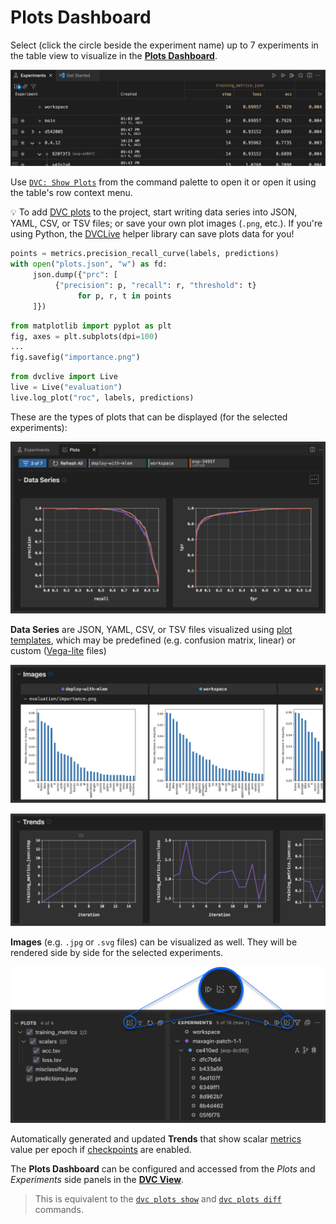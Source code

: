 # Plots Dashboard

Select (click the circle beside the experiment name) up to 7 experiments in the
table view to visualize in the [**Plots Dashboard**](command:dvc.showPlots).

<p align="center">
  <img src="images/plots-click-the-circle-beside-experiment-name.png"
       alt="Select for Plots" />
</p>

Use
[`DVC: Show Plots`](command:workbench.action.quickOpen?%22>DVC:%20Show%20Plots%22)
from the command palette to open it or open it using the table's row context
menu.

[`dvc plots show`]: https://dvc.org/doc/command-reference/plots/show
[`dvc plots diff`]: https://dvc.org/doc/command-reference/plots/diff

💡 To add [DVC plots] to the project, start writing data series into JSON, YAML,
CSV, or TSV files; or save your own plot images (`.png`, etc.). If you're using
Python, the [DVCLive] helper library can save plots data for you!

```python
points = metrics.precision_recall_curve(labels, predictions)
with open("plots.json", "w") as fd:
     json.dump({"prc": [
          {"precision": p, "recall": r, "threshold": t}
               for p, r, t in points
     ]})
```

```python
from matplotlib import pyplot as plt
fig, axes = plt.subplots(dpi=100)
...
fig.savefig("importance.png")
```

```python
from dvclive import Live
live = Live("evaluation")
live.log_plot("roc", labels, predictions)
```

[dvc plots]: https://dvc.org/doc/start/experiments/visualization
[dvclive]: https://dvc.org/doc/dvclive

These are the types of plots that can be displayed (for the selected
experiments):

<p align="center">
  <img src="images/plots-data-series.png"
       alt="Plots: Data Series" />
</p>

**Data Series** are JSON, YAML, CSV, or TSV files visualized using [plot
templates], which may be predefined (e.g. confusion matrix, linear) or custom
([Vega-lite] files)

[plot templates]:
  https://dvc.org/doc/user-guide/experiment-management/visualizing-plots#plot-templates-data-series-only
[vega-lite]: https://vega.github.io/vega-lite/

<p align="center">
  <img src="images/plots-images.png"
       alt="Plots: Images" />
</p>

<p align="center">
  <img src="images/plots-trends.png"
       alt="Plots: Trends" />
</p>

**Images** (e.g. `.jpg` or `.svg` files) can be visualized as well. They will be
rendered side by side for the selected experiments.

<p align="center">
  <img src="images/plots-view-icon.png"
       alt="Plots Biew Icon" />
</p>

Automatically generated and updated **Trends** that show scalar [metrics] value
per epoch if [checkpoints] are enabled.

[metrics]: https://dvc.org/doc/command-reference/metrics
[checkpoints]: https://dvc.org/doc/user-guide/experiment-management/checkpoints

The **Plots Dashboard** can be configured and accessed from the _Plots_ and
_Experiments_ side panels in the [**DVC View**](command:views.dvc-views).

> This is equivalent to the [`dvc plots show`] and [`dvc plots diff`] commands.
